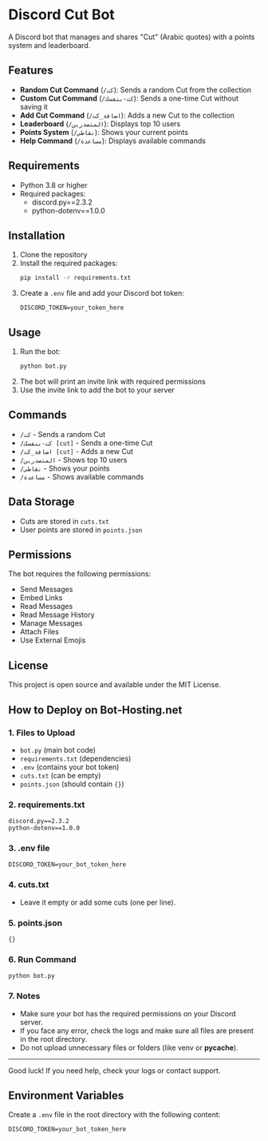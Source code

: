 # Discord Cut Bot

A Discord bot that manages and shares "Cut" (Arabic quotes) with a points system and leaderboard.

## Features

- **Random Cut Command** (`/كت`): Sends a random Cut from the collection
- **Custom Cut Command** (`/كت-بنفسك`): Sends a one-time Cut without saving it
- **Add Cut Command** (`/اضافة_كت`): Adds a new Cut to the collection
- **Leaderboard** (`/المتصدرين`): Displays top 10 users
- **Points System** (`/نقاطي`): Shows your current points
- **Help Command** (`/مساعدة`): Displays available commands

## Requirements

- Python 3.8 or higher
- Required packages:
  - discord.py==2.3.2
  - python-dotenv==1.0.0

## Installation

1. Clone the repository
2. Install the required packages:
   ```bash
   pip install -r requirements.txt
   ```
3. Create a `.env` file and add your Discord bot token:
   ```
   DISCORD_TOKEN=your_token_here
   ```

## Usage

1. Run the bot:
   ```bash
   python bot.py
   ```
2. The bot will print an invite link with required permissions
3. Use the invite link to add the bot to your server

## Commands

- `/كت` - Sends a random Cut
- `/كت-بنفسك [cut]` - Sends a one-time Cut
- `/اضافة_كت [cut]` - Adds a new Cut
- `/المتصدرين` - Shows top 10 users
- `/نقاطي` - Shows your points
- `/مساعدة` - Shows available commands

## Data Storage

- Cuts are stored in `cuts.txt`
- User points are stored in `points.json`

## Permissions

The bot requires the following permissions:
- Send Messages
- Embed Links
- Read Messages
- Read Message History
- Manage Messages
- Attach Files
- Use External Emojis

## License

This project is open source and available under the MIT License.

## How to Deploy on Bot-Hosting.net

### 1. Files to Upload
- `bot.py` (main bot code)
- `requirements.txt` (dependencies)
- `.env` (contains your bot token)
- `cuts.txt` (can be empty)
- `points.json` (should contain `{}`)

### 2. requirements.txt
```
discord.py==2.3.2
python-dotenv==1.0.0
```

### 3. .env file
```
DISCORD_TOKEN=your_bot_token_here
```

### 4. cuts.txt
- Leave it empty or add some cuts (one per line).

### 5. points.json
```
{}
```

### 6. Run Command
```
python bot.py
```

### 7. Notes
- Make sure your bot has the required permissions on your Discord server.
- If you face any error, check the logs and make sure all files are present in the root directory.
- Do not upload unnecessary files or folders (like venv or __pycache__).

---

Good luck! If you need help, check your logs or contact support.

## Environment Variables

Create a `.env` file in the root directory with the following content:
```
DISCORD_TOKEN=your_bot_token_here
``` 